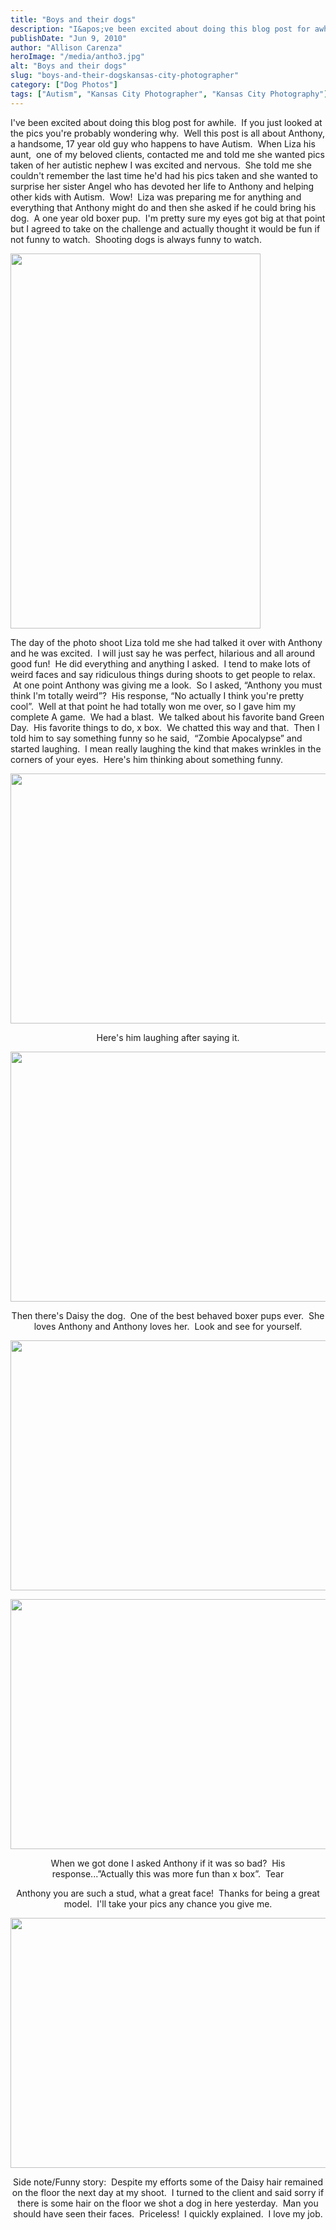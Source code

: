 ```yaml
---
title: "Boys and their dogs"
description: "I&apos;ve been excited about doing this blog post for awhile.  If you just looked at the pics you&apos;re probably wondering "
publishDate: "Jun 9, 2010"
author: "Allison Carenza"
heroImage: "/media/antho3.jpg"
alt: "Boys and their dogs"
slug: "boys-and-their-dogskansas-city-photographer"
category: ["Dog Photos"]
tags: ["Autism", "Kansas City Photographer", "Kansas City Photography"]
---
```


<p>I&apos;ve been excited about doing this blog post for awhile.  If you just looked at the pics you&apos;re probably wondering why.  Well this post is all about Anthony, a handsome, 17 year old guy who happens to have Autism.  When Liza his aunt,  one of my beloved clients, contacted me and told me she wanted pics taken of her autistic nephew I was excited and nervous.  She told me she couldn&apos;t remember the last time he&apos;d had his pics taken and she wanted to surprise her sister Angel who has devoted her life to Anthony and helping other kids with Autism.  Wow!  Liza was preparing me for anything and everything that Anthony might do and then she asked if he could bring his dog.  A one year old boxer pup.  I&apos;m pretty sure my eyes got big at that point but I agreed to take on the challenge and actually thought it would be fun if not funny to watch.  Shooting dogs is always funny to watch.</p>
<p><img class="aligncenter size-full wp-image-882" title="antho3" src="/media/antho3.jpg" alt="" width="400" height="600" srcset="/media/antho3.jpg 400w, /media/antho3-200x300.jpg 200w" sizes="(max-width: 400px) 100vw, 400px" /></p>
<p>The day of the photo shoot Liza told me she had talked it over with Anthony and he was excited.  I will just say he was perfect, hilarious and all around good fun!  He did everything and anything I asked.  I tend to make lots of weird faces and say ridiculous things during shoots to get people to relax.  At one point Anthony was giving me a look.  So I asked, &#8220;Anthony you must think I&apos;m totally weird&#8221;?  His response, &#8220;No actually I think you&apos;re pretty cool&#8221;.  Well at that point he had totally won me over, so I gave him my complete A game.  We had a blast.  We talked about his favorite band Green Day.  His favorite things to do, x box.  We chatted this way and that.  Then I told him to say something funny so he said,  &#8220;Zombie Apocalypse&#8221; and started laughing.  I mean really laughing the kind that makes wrinkles in the corners of your eyes.  Here&apos;s him thinking about something funny.</p>
<p style="text-align: center;"><img class="aligncenter size-full wp-image-880" title="antho1" src="/media/antho1.jpg" alt="" width="601" height="400" srcset="/media/antho1.jpg 601w, /media/antho1-300x200.jpg 300w" sizes="(max-width: 601px) 100vw, 601px" /></p>
<p style="text-align: center;">Here&apos;s him laughing after saying it.</p>
<p style="text-align: center;"><img class="aligncenter size-full wp-image-883" title="antho4" src="/media/antho4.jpg" alt="" width="600" height="400" srcset="/media/antho4.jpg 600w, /media/antho4-300x200.jpg 300w" sizes="(max-width: 600px) 100vw, 600px" /></p>
<p style="text-align: center;">Then there&apos;s Daisy the dog.  One of the best behaved boxer pups ever.  She loves Anthony and Anthony loves her.  Look and see for yourself.</p>
<p style="text-align: center;"><img class="aligncenter size-full wp-image-884" title="antho5" src="/media/antho5.jpg" alt="" width="600" height="400" srcset="/media/antho5.jpg 600w, /media/antho5-300x200.jpg 300w" sizes="(max-width: 600px) 100vw, 600px" /></p>
<p style="text-align: center;">
<p style="text-align: center;"><img class="aligncenter size-full wp-image-881" title="antho2" src="/media/antho2.jpg" alt="" width="600" height="400" srcset="/media/antho2.jpg 600w, /media/antho2-300x200.jpg 300w" sizes="(max-width: 600px) 100vw, 600px" /></p>
<p style="text-align: center;">When we got done I asked Anthony if it was so bad?  His response...&#8221;Actually this was more fun than x box&#8221;.  Tear</p>
<p style="text-align: center;">Anthony you are such a stud, what a great face!  Thanks for being a great model.  I&apos;ll take your pics any chance you give me.</p>
<p style="text-align: center;"><img class="aligncenter size-full wp-image-885" title="antho6" src="/media/antho6.jpg" alt="" width="601" height="400" srcset="/media/antho6.jpg 601w, /media/antho6-300x200.jpg 300w" sizes="(max-width: 601px) 100vw, 601px" /></p>
<p style="text-align: center;">Side note/Funny story:  Despite my efforts some of the Daisy hair remained on the floor the next day at my shoot.  I turned to the client and said sorry if there is some hair on the floor we shot a dog in here yesterday.  Man you should have seen their faces.  Priceless!  I quickly explained.  I love my job.</p>
